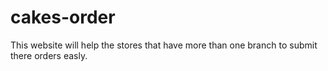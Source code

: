 # cakes-order
This website will help the stores that have more than one branch to submit there orders easly.
